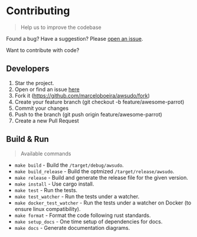 # Contributing
> Help us to improve the codebase

Found a bug? Have a suggestion? Please [open an issue](https://github.com/marceloboeira/awsudo/issues/new).

Want to contribute with code?

## Developers

1. Star the project.
2. Open or find an issue [here](https://github.com/marceloboeira/awsudo/issues)
3. Fork it (https://github.com/marceloboeira/awsudo/fork)
4. Create your feature branch (git checkout -b feature/awesome-parrot)
5. Commit your changes
6. Push to the branch (git push origin feature/awesome-parrot)
7. Create a new Pull Request

## Build & Run
> Available commands

* `make build` - Build the `/target/debug/awsudo`.
* `make build_release` - Build the optmized `/target/release/awsudo`.
* `make release` - Build and generate the release file for the given version.
* `make install` - Use cargo install.
* `make test` - Run the tests.
* `make test_watcher` - Run the tests under a watcher.
* `make docker_test_watcher` - Run the tests under a watcher on Docker (to ensure linux compatibility).
* `make format` - Format the code following rust standards.
* `make setup_docs` - One time setup of dependencies for docs.
* `make docs` - Generate documentation diagrams.
